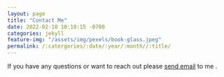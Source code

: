 ```yaml
---
layout: page
title: "Contact Me"
date: 2022-02-10 10:10:15 -0700
categories: jekyll
feature-img: "/assets/img/pexels/book-glass.jpeg"
permalink: /:catergories/:date/:year/:month//:title/
---
```


If you have any questions or want to reach out please 
<a href="mailto:someone@example.com"> send email</a> to me .